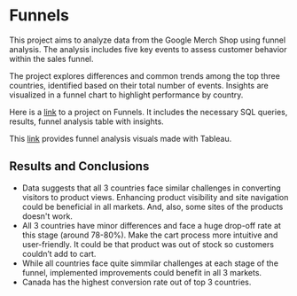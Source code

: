 # Funnels

This project aims to analyze data from the Google Merch Shop using funnel analysis. The analysis includes five key events to assess customer behavior within the sales funnel.

The project explores differences and common trends among the top three countries, identified based on their total number of events. Insights are visualized in a funnel chart to highlight performance by country.

Here is a [link](https://docs.google.com/spreadsheets/d/1tBMJN1wYyXQJIpK-qkJeJnLJUfRJ_vSYtXzVTgkyTrw/edit?usp=sharing) to a project on Funnels. It includes the necessary SQL queries, results, funnel analysis table with insights. 

This [link](https://public.tableau.com/app/profile/ula.markeviciene/viz/FunnelAnalysis_17249359743610/DashboardFunnel) provides funnel analysis visuals made with Tableau.

## Results and Conclusions

- Data suggests that all 3 countries face similar challenges in converting visitors to product views. Enhancing product visibility and site navigation could be beneficial in all markets. And, also, some sites of the products doesn't work.
- All 3 countries have minor differences and face a huge drop-off rate at this stage (around 78-80%). Make the cart process more intuitive and user-friendly. It could be that product was out of stock so customers couldn’t add to cart.
- While all countries face quite simmilar challenges at each stage of the funnel, implemented improvements could benefit in all 3 markets. 
- Canada has the highest conversion rate out of top 3 countries.
